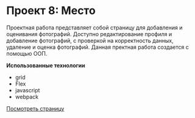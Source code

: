 # Проект 8: Место

Проектная работа представляет собой
страницу для добавления и оценивания фотографий.
Доступно редактирование профиля и добавление фотографий, с проверкой
на корректность данных, удаление и оценка фотографий.
Данная пректная работа создается с помощью ООП.

**Использованные технологии**

- grid
- Flex
- javascript
- webpack

[Посмотреть страницу](https://justpasha.github.io/mesto/index.html)
